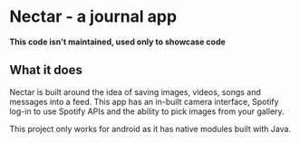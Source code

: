 # Nectar - a journal app

**This code isn't maintained, used only to showcase code**

## What it does

Nectar is built around the idea of saving images, videos, songs and messages into a feed. This app has an in-built camera interface, Spotify log-in to use Spotify APIs and the ability to pick images from your gallery.

This project only works for android as it has native modules built with Java.
